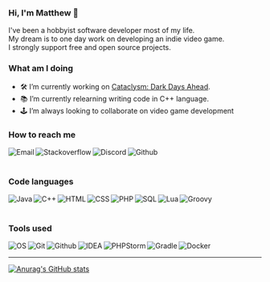 ### Hi, I'm Matthew 👋

I've been a hobbyist software developer most of my life.  
My dream is to one day work on developing an indie video game.  
I strongly support free and open source projects.

### What am I doing

- 🛠️ I’m currently working on [Cataclysm: Dark Days Ahead](https://github.com/matshou/Cataclysm-DDA).
- 📚 I’m currently relearning writing code in C++ language.
- 🕹️ I’m always looking to collaborate on video game development

[stackoverflow]: https://stackoverflow.com/users/5759072/matthew
[discord]: https://discord.gg/vCeydWCbd9
[github]: https://github.com/matshou/matshou/issues/new
[email]: mailto:matthew.cain@tuta.io

### How to reach me

[<img align="left" alt="Email" title="Email" src="https://api.iconify.design/fluent:mail-20-filled.svg?color=%235971bf&width=40px&height=40px" />][email]
[<img align="left" alt="Stackoverflow" title= "Stackoverflow" src="https://api.iconify.design/simple-icons:stackoverflow.svg?color=%235971bf&width=35px&height=35px" />][stackoverflow]
[<img align="left" alt="Discord" title="Discord" src="https://api.iconify.design/simple-icons:discord.svg?color=%235971bf&width=35px&height=35px" />][discord]
[<img align="left" alt="Github" title="Github" src="https://api.iconify.design/simple-icons:github.svg?color=%235971bf&width=35px&height=35px" />][github]

<br/>
<br/>

### Code languages

<img align="left" alt="Java" title="Java" src="https://api.iconify.design/cib:java.svg?color=%235971bf&width=40px&height=40px" />
<img align="left" alt="C++" title="C++" src="https://api.iconify.design/file-icons:c.svg?color=%235971bf&width=40px&height=40px" />
<img align="left" alt="HTML" title="HTML" src="https://api.iconify.design/simple-icons:html5.svg?color=%235971bf&width=40px&height=40px" />
<img align="left" alt="CSS" title="CSS" src="https://api.iconify.design/simple-icons:css3.svg?color=%235971bf&width=40px&height=40px" />
<img align="left" alt="PHP" title="PHP" src="https://api.iconify.design/simple-icons:php.svg?color=%235971bf&width=40px&height=40px" />
<img align="left" alt="SQL" title="SQL" src="https://api.iconify.design/carbon:sql.svg?color=%235971bf&width=40px&height=40px" />
<img align="left" alt="Lua" title="Lua" src="https://api.iconify.design/simple-icons:lua.svg?color=%235971bf&width=40px&height=40px" />
<img align="left" alt="Groovy" title="Groovy" src="https://api.iconify.design/simple-icons:apachegroovy.svg?color=%235971bf&width=40px&height=40px" />

<br/>
<br/>

### Tools used

<img align="left" alt="OS" title="Linux Ubuntu" src="https://api.iconify.design/simple-icons:ubuntu.svg?color=%235971bf&width=35px&height=35px" />
<img align="left" alt="Git" title="Git" src="https://api.iconify.design/simple-icons:git.svg?color=%235971bf&width=35px&height=35px" />
<img align="left" alt="Github" title="Github" src="https://api.iconify.design/simple-icons:github.svg?color=%235971bf&width=35px&height=35px" />
<img align="left" alt="IDEA" title="IntelliJ IDEA" src="https://api.iconify.design/simple-icons:intellijidea.svg?color=%235971bf&width=35px&height=35px" />
<img align="left" alt="PHPStorm" title="PHPStorm" src="https://api.iconify.design/simple-icons:phpstorm.svg?color=%235971bf&width=35px&height=35px" />
<img align="left" alt="Gradle" title="Gradle" src="https://api.iconify.design/simple-icons:gradle.svg?color=%235971bf&width=35px&height=35px" />
<img align="left" alt="Docker" title="Docker" src="https://api.iconify.design/simple-icons:docker.svg?color=%235971bf&width=35px&height=35px" />

<br/>
<hr>

[![Anurag's GitHub stats](https://github-readme-stats.vercel.app/api?username=matshou&theme=nord)](https://github.com/anuraghazra/github-readme-stats)
